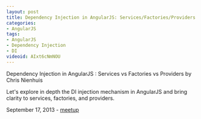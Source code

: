 ```yaml
---
layout: post
title: Dependency Injection in AngularJS: Services/Factories/Providers by Chris Nienhuis
categories:
- AngularJS
tags:
- AngularJS
- Dependency Injection
- DI
videoid: AIxt6cNmNOU
---
```

Dependency Injection in AngularJS : Services vs Factories vs Providers 
by Chris Nienhuis

Let's explore in depth the DI injection mechanism in AngularJS and bring clarity to services, factories, and providers.

September 17, 2013 - <a href="http://www.meetup.com/AngularJS/events/136680292/">meetup</a>